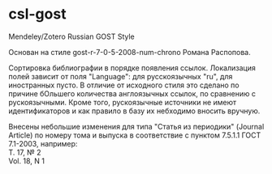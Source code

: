 # csl-gost
Mendeley/Zotero Russian GOST Style 

Основан на стиле gost-r-7-0-5-2008-num-chrono Романа Распопова.

Сортировка библиографии в порядке появления ссылок.
Локализация полей зависит от поля "Language": для русскоязычных "ru", для иностранных пусто.
В отличие от исходного стиля это сделано по причине бОльшего количества англоязычных ссылок, по сравнению с рускоязычными.
Кроме того, рускоязычные источники не имеют идентификаторов и как правило в базу их небходимо вносить вручную.
     
Внесены небольшие изменения для типа "Статья из периодики" (Journal Article) по номеру тома и выпуска в соответствие с пунктом 7.5.1.1 ГОСТ 7.1-2003, например:<br/>
        Т. 17, № 2<br/>
        Vol. 18, N 1

